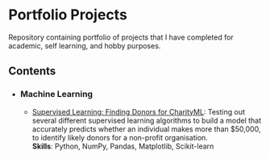 # Portfolio Projects

Repository containing portfolio of projects that I have completed for academic, self learning, and hobby purposes.

## Contents

- ### Machine Learning
    - [Supervised Learning: Finding Donors for CharityML](https://github.com/mertovski1/portfolio-projects/tree/master/finding-donors-for-charityml): Testing out several different supervised learning algorithms to build a model that accurately predicts whether an individual makes more than $50,000, to identify likely donors for a non-profit organisation.<br>
    __Skills__: Python, NumPy, Pandas, Matplotlib, Scikit-learn
